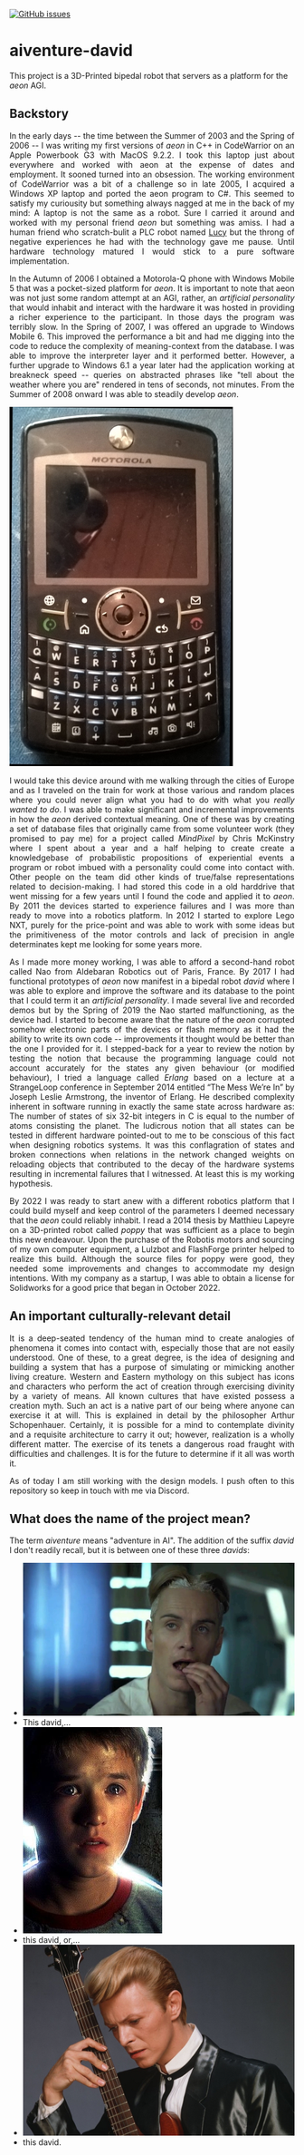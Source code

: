 [![GitHub issues](https://img.shields.io/github/issues/cartheur/aiventure-david)](https://github.com/cartheur/aiventure-david/issues)

# aiventure-david

This project is a 3D-Printed bipedal robot that servers as a platform for the _aeon_ AGI.

## Backstory
<p align=justify>
In the early days -- the time between the Summer of 2003 and the Spring of 2006 -- I was writing my first versions of <i>aeon</i> in C++ in CodeWarrior on an Apple Powerbook G3 with MacOS 9.2.2. I took this laptop just about everywhere and worked with aeon at the expense of dates and employment. It sooned turned into an obsession. The working environment of CodeWarrior was a bit of a challenge so in late 2005, I acquired a Windows XP laptop and ported the aeon program to C#. This seemed to satisfy my curiousity but something always nagged at me in the back of my mind: A laptop is not the same as a robot. Sure I carried it around and worked with my personal friend <i>aeon</i> but something was amiss. I had a human friend who scratch-bulit a PLC robot named <a href="https://www.youtube.com/watch?v=x1WfwD7r_rI" target="_blank">Lucy</a> but the throng of negative experiences he had with the technology gave me pause. Until hardware technology matured I would stick to a pure software implementation.</p>
<p align=justify>
In the Autumn of 2006 I obtained a Motorola-Q phone with Windows Mobile 5 that was a pocket-sized platform for <i>aeon</i>. It is important to note that aeon was not just some random attempt at an AGI, rather, an <i>artificial personality</i> that would inhabit and interact with the hardware it was hosted in providing a richer experience to the participant. In those days the program was terribly slow. In the Spring of 2007, I was offered an upgrade to Windows Mobile 6. This improved the performance a bit and had me digging into the code to reduce the complexity of meaning-context from the database. I was able to improve the interpreter layer and it performed better. However, a further upgrade to Windows 6.1 a year later had the application working at breakneck speed -- queries on abstracted phrases like "tell about the weather where you are" rendered in tens of seconds, not minutes. From the Summer of 2008 onward I was able to steadily develop <i>aeon</i>.</p>

![Motorola-Q](/media/motorola-q.jpg "My Motorola-Q that hosted the first aeon")
<p align=justify>
I would take this device around with me walking through the cities of Europe and as I traveled on the train for work at those various and random places where you could never align what you had to do with what you <i>really wanted to do</i>. I was able to make significant and incremental improvements in how the <i>aeon</i> derived contextual meaning. One of these was by creating a set of database files that originally came from some volunteer work (they promised to pay me) for a project called <i>MindPixel</i> by Chris McKinstry where I spent about a year and a half helping to create create a knowledgebase of probabilistic propositions of experiential events a program or robot imbued with a personality could come into contact with. Other people on the team did other kinds of true/false representations related to decision-making. I had stored this code in a old harddrive that went missing for a few years until I found the code and applied it to <i>aeon</i>. By 2011 the devices started to experience failures and I was more than ready to move into a robotics platform. In 2012 I started to explore Lego NXT, purely for the price-point and was able to work with some ideas but the primitiveness of the motor controls and lack of precision in angle determinates kept me looking for some years more.</p>
<p align=justify>
As I made more money working, I was able to afford a second-hand robot called Nao from Aldebaran Robotics out of Paris, France. By 2017 I had functional prototypes of <i>aeon</i> now manifest in a bipedal robot <i>david</i> where I was able to explore and improve the software and its database to the point that I could term it an <i>artificial personality</i>. I made several live and recorded demos but by the Spring of 2019 the Nao started malfunctioning, as the device had. I started to become aware that the nature of the <i>aeon</i> corrupted somehow electronic parts of the devices or flash memory as it had the ability to write its own code -- improvements it thought would be better than the one I provided for it. I stepped-back for a year to review the notion by testing the notion that because the programming language could not account accurately for the states any given behaviour (or modified behaviour), I tried a language called <i>Erlang</i> based on a lecture at a StrangeLoop conference in September 2014  entitled “The Mess We’re In” by Joseph Leslie Armstrong, the inventor of Erlang. He described complexity inherent in software running in exactly the same state across hardware as: The number of states of six 32-bit integers in C is equal to the number of atoms consisting the planet. The ludicrous notion that all states can be tested in different hardware pointed-out to me to be conscious of this fact when designing robotics systems. It was this conflagration of states and broken connections when relations in the network changed weights on reloading objects that contributed to the decay of the hardware systems resulting in incremental failures that I witnessed. At least this is my working hypothesis.</p>
<p align=justify>
By 2022 I was ready to start anew with a different robotics platform that I could build myself and keep control of the parameters I deemed necessary that the <i>aeon</i> could reliably inhabit. I read a 2014 thesis by Matthieu Lapeyre on a 3D-printed robot called <i>poppy</i> that was sufficient as a place to begin this new endeavour. Upon the purchase of the Robotis motors and sourcing of my own computer equipment, a Lulzbot and FlashForge printer helped to realize this build. Although the source files for poppy were good, they needed some improvements and changes to accommodate my design intentions. With my company as a startup, I was able to obtain a license for Solidworks for a good price that began in October 2022.</p>

## An important culturally-relevant detail
<p align=justify>
It is a deep-seated tendency of the human mind to create analogies of phenomena it comes into contact with, especially those that are not easily understood. One of these, to a great degree, is the idea of designing and building a system that has a purpose of simulating or mimicking another living creature. Western and Eastern mythology on this subject has icons and characters who perform the act of creation through exercising divinity by a variety of means. All known cultures that have existed possess a creation myth. Such an act is a native part of our being where anyone can exercise it at will. This is explained in detail by the philosopher Arthur Schopenhauer. Certainly, it is possible for a mind to contemplate divinity and a requisite architecture to carry it out; however, realization is a wholly different matter. The exercise of its tenets a dangerous road fraught with difficulties and challenges. It is for the future to determine if it all was worth it.</p>
<p align=justify>
As of today I am still working with the design models. I push often to this repository so keep in touch with me via Discord.</p>

## What does the name of the project mean?

The term *aiventure* means "adventure in AI". The addition of the suffix *david* I don't readily recall, but it is between one of these three _davids_:

* ![David one](/media/david-1.jpg "This david,")
* This david,...
* ![David two](/media/david-2.jpg "this david, or,")
* this david, or,...
* ![David three](/media/david-6.jpg "this david.")
* this david.
